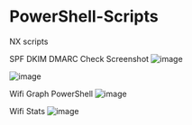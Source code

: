 # PowerShell-Scripts
NX scripts

SPF DKIM DMARC Check Screenshot
![image](https://user-images.githubusercontent.com/124594745/224478439-85d0bcc7-6f89-4168-86a0-e5506b3509c8.png)


![image](https://user-images.githubusercontent.com/124594745/224478391-4a56d1ee-8368-4741-afcf-082469746af1.png)

Wifi Graph PowerShell
![image](https://user-images.githubusercontent.com/124594745/224478539-3094d0e9-9326-4639-92a1-c6c33109231f.png)

Wifi Stats
![image](https://user-images.githubusercontent.com/124594745/224478608-d7c21cf6-0d63-452f-83e8-5f7522debf67.png)
